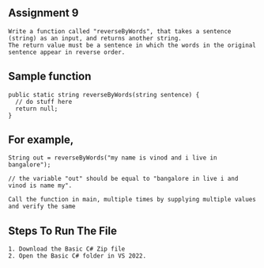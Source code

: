 ## Assignment 9
    Write a function called "reverseByWords", that takes a sentence (string) as an input, and returns another string. 
    The return value must be a sentence in which the words in the original sentence appear in reverse order.
    
## Sample function
    public static string reverseByWords(string sentence) {
      // do stuff here
      return null;
    }
    
## For example,
    String out = reverseByWords("my name is vinod and i live in bangalore");

    // the variable "out" should be equal to "bangalore in live i and vinod is name my".

    Call the function in main, multiple times by supplying multiple values and verify the same

  
## Steps To Run The File
    1. Download the Basic C# Zip file
    2. Open the Basic C# folder in VS 2022.
